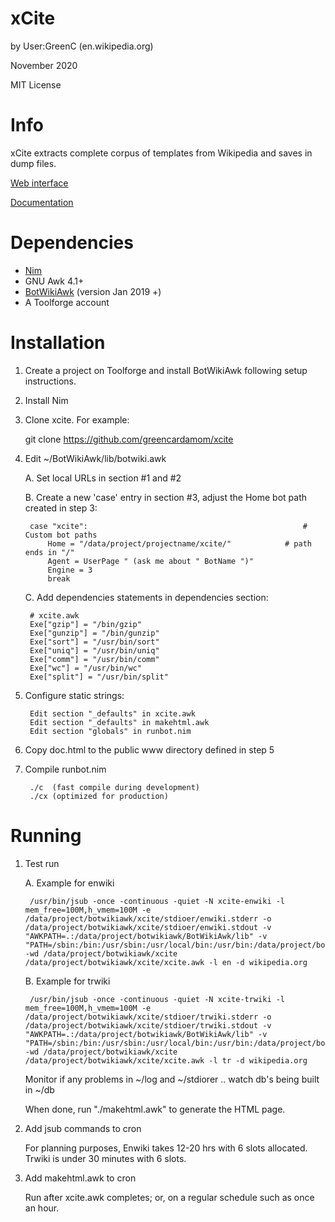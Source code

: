xCite
===================
by User:GreenC (en.wikipedia.org)

November 2020

MIT License

Info
========
xCite extracts complete corpus of templates from Wikipedia and saves in dump files.

[Web interface](https://tools-static.wmflabs.org/botwikiawk/xcite/xcite.html)

[Documentation](https://tools-static.wmflabs.org/botwikiawk/xcite/doc.html)

Dependencies 
========
* [Nim](https://nim-lang.org/install_unix.html)
* GNU Awk 4.1+
* [BotWikiAwk](https://github.com/greencardamom/BotWikiAwk) (version Jan 2019 +)
* A Toolforge account

Installation
========

1. Create a project on Toolforge and install BotWikiAwk following setup instructions. 

2. Install Nim

3. Clone xcite. For example:

	git clone https://github.com/greencardamom/xcite

4. Edit ~/BotWikiAwk/lib/botwiki.awk

	A. Set local URLs in section #1 and #2 

	B. Create a new 'case' entry in section #3, adjust the Home bot path created in step 3:

		case "xcite":                                                # Custom bot paths
			Home = "/data/project/projectname/xcite/"            # path ends in "/"
			Agent = UserPage " (ask me about " BotName ")"
			Engine = 3
			break

	C. Add dependencies statements in dependencies section:

		# xcite.awk
		Exe["gzip"] = "/bin/gzip"
		Exe["gunzip"] = "/bin/gunzip"
		Exe["sort"] = "/usr/bin/sort"
		Exe["uniq"] = "/usr/bin/uniq"
		Exe["comm"] = "/usr/bin/comm"
		Exe["wc"] = "/usr/bin/wc"
		Exe["split"] = "/usr/bin/split"

5. Configure static strings:

		Edit section "_defaults" in xcite.awk
		Edit section "_defaults" in makehtml.awk
		Edit section "globals" in runbot.nim

6. Copy doc.html to the public www directory defined in step 5

7. Compile runbot.nim

		./c  (fast compile during development)
		./cx (optimized for production)

Running
========

1. Test run

	A. Example for enwiki

		/usr/bin/jsub -once -continuous -quiet -N xcite-enwiki -l mem_free=100M,h_vmem=100M -e /data/project/botwikiawk/xcite/stdioer/enwiki.stderr -o /data/project/botwikiawk/xcite/stdioer/enwiki.stdout -v "AWKPATH=.:/data/project/botwikiawk/BotWikiAwk/lib" -v "PATH=/sbin:/bin:/usr/sbin:/usr/local/bin:/usr/bin:/data/project/botwikiawk/BotWikiAwk/bin" -wd /data/project/botwikiawk/xcite /data/project/botwikiawk/xcite/xcite.awk -l en -d wikipedia.org

	B. Example for trwiki

		/usr/bin/jsub -once -continuous -quiet -N xcite-trwiki -l mem_free=100M,h_vmem=100M -e /data/project/botwikiawk/xcite/stdioer/trwiki.stderr -o /data/project/botwikiawk/xcite/stdioer/trwiki.stdout -v "AWKPATH=.:/data/project/botwikiawk/BotWikiAwk/lib" -v "PATH=/sbin:/bin:/usr/sbin:/usr/local/bin:/usr/bin:/data/project/botwikiawk/BotWikiAwk/bin" -wd /data/project/botwikiawk/xcite /data/project/botwikiawk/xcite/xcite.awk -l tr -d wikipedia.org

	Monitor if any problems in ~/log and ~/stdiorer .. watch db's being built in ~/db

	When done, run "./makehtml.awk" to generate the HTML page.

2. Add jsub commands to cron

	For planning purposes, Enwiki takes 12-20 hrs with 6 slots allocated. Trwiki is under 30 minutes with 6 slots.

3. Add makehtml.awk to cron

	Run after xcite.awk completes; or, on a regular schedule such as once an hour.
